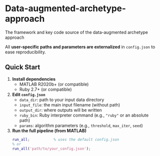 # Data-augmented-archetype-approach
The framework and key code source of the data-augmented archetype approach 

All **user-specific paths and parameters are externalized** in `config.json` to ease reproducibility.

## Quick Start

1. **Install dependencies**
   - MATLAB R2020b+ (or compatible)
   - Ruby 2.7+ (or compatible)
2. **Edit `config.json`**
   - `data_dir`: path to your input data directory
   - `input_file`: the main input filename (without path)
   - `output_dir`: where outputs will be written
   - `ruby_bin`: Ruby interpreter command (e.g., `"ruby"` or an absolute path)
   - `params`: algorithm parameters (e.g., `threshold`, `max_iter`, `seed`)
3. **Run the full pipeline (from MATLAB)**
   ```matlab
   run_all;           % uses the default config.json
   % or
   run_all('path/to/your_config.json');
